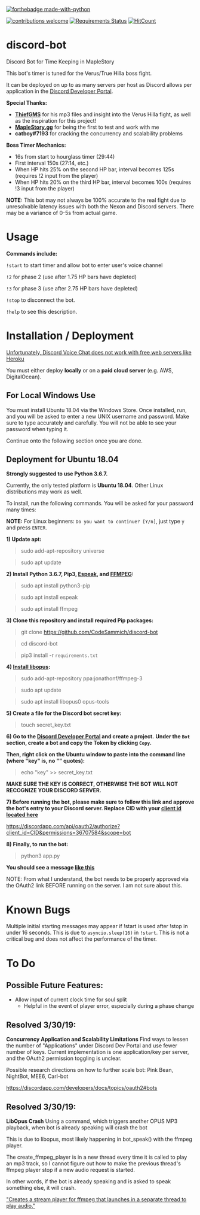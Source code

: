[![forthebadge made-with-python](http://ForTheBadge.com/images/badges/made-with-python.svg)](https://www.python.org/)

[![contributions welcome](https://img.shields.io/badge/contributions-welcome-brightgreen.svg?style=flat)](https://github.com/dwyl/esta/issues)
[![Requirements Status](https://requires.io/github/CodeSammich/discord-bot/requirements.svg?branch=master)](https://requires.io/github/CodeSammich/discord-bot/requirements/?branch=master)
[![HitCount](http://hits.dwyl.io/codesammich/discord-bot.svg)](http://hits.dwyl.io/codesammich/discord-bot)

# discord-bot
Discord Bot for Time Keeping in MapleStory

This bot's timer is tuned for the Verus/True Hilla boss fight.

It can be deployed on up to as many servers per host as Discord allows per application in the [Discord Developer Portal](https://discordapp.com/developers/applications/).

**Special Thanks:**
- **[ThiefGMS](https://www.youtube.com/channel/UCzCehIR4x1NHz67pOLsODmw)** for his mp3 files and insight into the Verus Hilla fight, as well as the inspiration for this project!
- **[MapleStory.gg](https://maplestory.gg/)** for being the first to test and work with me
- **catboy#7193** for cracking the concurrency and scalability problems

**Boss Timer Mechanics:**
- 16s from start to hourglass timer (29:44)
- First interval 150s (27:14, etc.)
- When HP hits 25% on the second HP bar, interval becomes 125s  (requires !2 input from the player)
- When HP hits 20% on the third HP bar, interval becomes 100s   (requires !3 input from the player)

**NOTE:**
This bot may not always be 100% accurate to the real fight due to unresolvable latency issues with both the Nexon and Discord servers. There may be a variance of 0-5s from actual game.

# Usage
**Commands include:**

`!start` to start timer and allow bot to enter user's voice channel

`!2` for phase 2 (use after 1.75 HP bars have depleted)

`!3` for phase 3 (use after 2.75 HP bars have depleted)

`!stop` to disconnect the bot.

`!help` to see this description.

# Installation / Deployment
[Unfortunately, Discord Voice Chat does not work with free web servers like Heroku](https://stackoverflow.com/questions/53074580/discord-py-opus-heroku-issues) 

You must either deploy **locally** or on a **paid cloud server** (e.g. AWS, DigitalOcean).

## For Local Windows Use
You must install Ubuntu 18.04 via the Windows Store. Once installed, run, and you will be asked to enter a new UNIX username and password. Make sure to type accurately and carefully. You will not be able to see your password when typing it.

Continue onto the following section once you are done.

## Deployment for Ubuntu 18.04
**Strongly suggested to use Python 3.6.7.**

Currently, the only tested platform is **Ubuntu 18.04**. Other Linux distributions may work as well.

To install, run the following commands. You will be asked for your password many times:

**NOTE:** For Linux beginners: `Do you want to continue? [Y/n]`, just type `y` and press `ENTER`.

**1) Update apt:**

> sudo add-apt-repository universe

> sudo apt update

**2) Install Python 3.6.7, Pip3, [Espeak](http://espeak.sourceforge.net/), and [FFMPEG](https://linuxize.com/post/how-to-install-ffmpeg-on-ubuntu-18-04/):**

> sudo apt install python3-pip

> sudo apt install espeak

> sudo apt install ffmpeg

**3) Clone this repository and install required Pip packages:**

> git clone https://github.com/CodeSammich/discord-bot

> cd discord-bot

> pip3 install -r `requirements.txt`

**4) [Install libopus](http://ubuntuhandbook.org/index.php/2017/06/install-opus-1-2-audio-library-in-ubuntu-16-04-14-04/):**
> sudo add-apt-repository ppa:jonathonf/ffmpeg-3

> sudo apt update

> sudo apt install libopus0 opus-tools

**5) Create a file for the Discord bot secret key:**

> touch secret_key.txt

**6) Go to the [Discord Developer Portal](https://discordapp.com/developers/applications/) and create a project.**
**Under the `Bot` section, create a bot and copy the Token by clicking `Copy`.**

**Then, right click on the Ubuntu window to paste into the command line (where "key" is, no "" quotes):**
  
> echo "key" >> secret_key.txt

**MAKE SURE THE KEY IS CORRECT, OTHERWISE THE BOT WILL NOT RECOGNIZE YOUR DISCORD SERVER.**

**7) Before running the bot, please make sure to follow this link and approve the bot's entry to your Discord server. Replace CID with your [client id located here](http://prntscr.com/n4z8ts)**

https://discordapp.com/api/oauth2/authorize?client_id=CID&permissions=36707584&scope=bot

**8) Finally, to run the bot:**

> python3 app.py

**You should see a message [like this](http://prntscr.com/n4yrzt)**

NOTE: From what I understand, the bot needs to be properly approved via the OAuth2 link BEFORE running on the server. I am not sure about this. 

# Known Bugs
Multiple initial starting messages may appear if !start is used after !stop in under 16 seconds. This is due to `asyncio.sleep(16)` in `!start`. This is not a critical bug and does not affect the performance of the timer. 

# To Do
## Possible Future Features:
 - Allow input of current clock time for soul split
    - Helpful in the event of player error, especially during a phase change
    
## Resolved 3/30/19:
**Concurrency Application and Scalability Limitations**
Find ways to lessen the number of "Applications" under Discord Dev Portal and use fewer number of keys. Current implementation is one application/key per server, and the OAuth2 permission toggling is unclear.

Possible research directions on how to further scale bot: Pink Bean, NightBot, MEE6, Carl-bot

https://discordapp.com/developers/docs/topics/oauth2#bots

## Resolved 3/30/19:
**LibOpus Crash**
Using a command, which triggers another OPUS MP3 playback, when bot is already speaking will crash the bot

This is due to libopus, most likely happening in bot_speak() with the ffmpeg player.

The create_ffmpeg_player is in a new thread every time it is called to play an mp3 track, so I cannot figure out
how to make the previous thread's ffmpeg player stop if a new audio request is started.

In other words, if the bot is already speaking and is asked to speak something else, it will crash.

["Creates a stream player for ffmpeg that launches in a separate thread to play audio."](https://discordpy.readthedocs.io/en/latest/api.html#discord.VoiceClient.create_ffmpeg_player)
